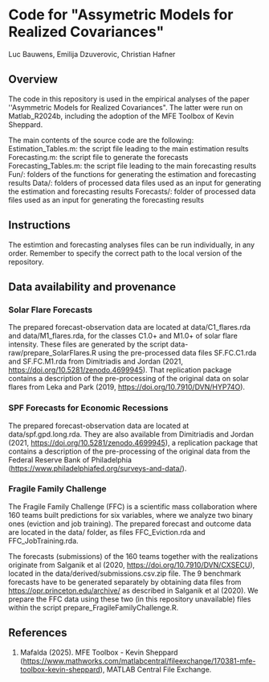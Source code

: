 # **Code for "Assymetric Models for Realized Covariances"**

Luc Bauwens, Emilija Dzuverovic, Christian Hafner

## Overview

The code in this repository is used in the empirical analyses of the paper ''Asymmetric Models for Realized Covariances". The latter were run on Matlab_R2024b, including the adoption of the MFE Toolbox of Kevin Sheppard.

The main contents of the source code are the following:
Estimation_Tables.m: the script file leading to the main estimation results
Forecasting.m: the script file to generate the forecasts
Forecasting_Tables.m: the script file leading to the main forecasting results
Fun/: folders of the functions for generating the estimation and forecasting results
Data/: folders of processed data files used as an input for generating the estimation and forecasting results
Forecasts/: folder of processed data files used as an input for generating the forecasting results

## Instructions

The estimtion and forecasting analyses files can be run individually, in any order. Remember to specify the correct path to the local version of the repository.

## Data availability and provenance

### Solar Flare Forecasts
The prepared forecast-observation data are located at data/C1_flares.rda and data/M1_flares.rda, for the classes C1.0+ and M1.0+ of solar flare intensity. These files are generated by the script data-raw/prepare_SolarFlares.R using the pre-processed data files SF.FC.C1.rda and SF.FC.M1.rda from Dimitriadis and Jordan (2021, https://doi.org/10.5281/zenodo.4699945). That replication package contains a description of the pre-processing of the original data on solar flares from Leka and Park (2019, https://doi.org/10.7910/DVN/HYP74O).

### SPF Forecasts for Economic Recessions
The prepared forecast-observation data are located at data/spf.gpd.long.rda. They are also available from Dimitriadis and Jordan (2021, https://doi.org/10.5281/zenodo.4699945), a replication package that contains a description of the pre-processing of the original data from the Federal Reserve Bank of Philadelphia (https://www.philadelphiafed.org/surveys-and-data/).

### Fragile Family Challenge
The Fragile Family Challenge (FFC) is a scientific mass collaboration where 160 teams built predictions for six variables, where we analyze two binary ones (eviction and job training). The prepared forecast and outcome data are located in the data/ folder, as files FFC_Eviction.rda and FFC_JobTraining.rda.

The forecasts (submissions) of the 160 teams together with the realizations originate from Salganik et al (2020, https://doi.org/10.7910/DVN/CXSECU), located in the data/derived/submissions.csv.zip file. The 9 benchmark forecasts have to be generated separately by obtaining data files from https://opr.princeton.edu/archive/ as described in Salganik et al (2020). We prepare the FFC data using these two (in this repository unavailable) files within the script prepare_FragileFamilyChallenge.R.

## References

1. Mafalda (2025). MFE Toolbox - Kevin Sheppard (https://www.mathworks.com/matlabcentral/fileexchange/170381-mfe-toolbox-kevin-sheppard), MATLAB Central File Exchange.


